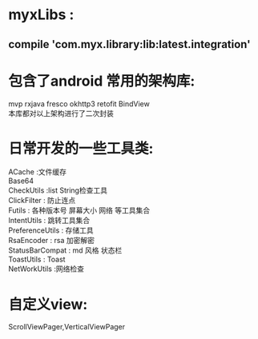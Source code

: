 myxLibs :<br/>
=============
 compile 'com.myx.library:lib:latest.integration'<br/>
 --------------
包含了android 常用的架构库:<br/>
===========
mvp rxjava  fresco okhttp3  retofit  BindView <br/>
本库都对以上架构进行了二次封装<br/>

日常开发的一些工具类:
==========
ACache  :文件缓存<br/>
Base64<br/>
CheckUtils :list String检查工具<br/>
ClickFilter : 防止连点<br/>
Futils : 各种版本号 屏幕大小 网络 等工具集合<br/>
IntentUtils : 跳转工具集合<br/>
PreferenceUtils : 存储工具<br/>
RsaEncoder  : rsa 加密解密<br/>
StatusBarCompat : md 风格 状态栏<br/>
ToastUtils   : Toast<br/>
NetWorkUtils  :网络检查<br/>

自定义view:
===========
 ScrollViewPager,VerticalViewPager



